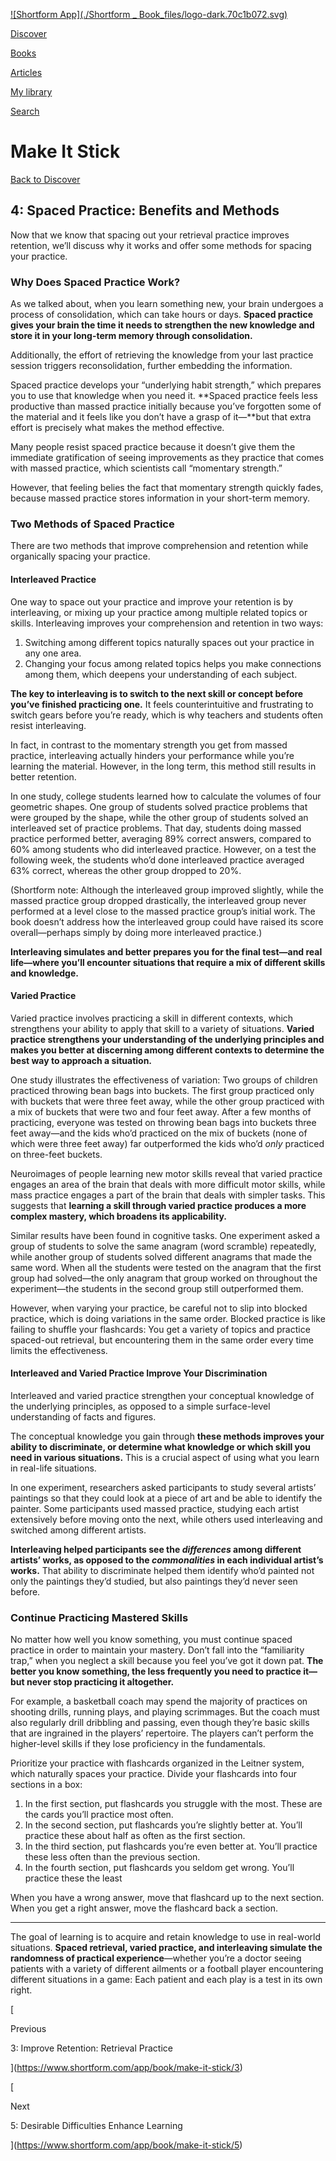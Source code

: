 [![Shortform App](./Shortform _ Book_files/logo-dark.70c1b072.svg)](https://www.shortform.com/app)

[Discover](https://www.shortform.com/app)

[Books](https://www.shortform.com/app/books)

[Articles](https://www.shortform.com/app/articles)

[My library](https://www.shortform.com/app/library)

[Search](https://www.shortform.com/app/search)

# Make It Stick

[Back to Discover](https://www.shortform.com/app)

## 4: Spaced Practice: Benefits and Methods

Now that we know that spacing out your retrieval practice improves retention, we’ll discuss why it works and offer some methods for spacing your practice.

### Why Does Spaced Practice Work?

As we talked about, when you learn something new, your brain undergoes a process of consolidation, which can take hours or days. **Spaced practice gives your brain the time it needs to strengthen the new knowledge and store it in your long-term memory through consolidation.**

Additionally, the effort of retrieving the knowledge from your last practice session triggers reconsolidation, further embedding the information.

Spaced practice develops your “underlying habit strength,” which prepares you to use that knowledge when you need it. **Spaced practice feels less productive than massed practice initially because you’ve forgotten some of the material and it feels like you don’t have a grasp of it—**but that extra effort is precisely what makes the method effective.

Many people resist spaced practice because it doesn’t give them the immediate gratification of seeing improvements as they practice that comes with massed practice, which scientists call “momentary strength.”

However, that feeling belies the fact that momentary strength quickly fades, because massed practice stores information in your short-term memory.

### Two Methods of Spaced Practice

There are two methods that improve comprehension and retention while organically spacing your practice.

#### Interleaved Practice

One way to space out your practice and improve your retention is by interleaving, or mixing up your practice among multiple related topics or skills. Interleaving improves your comprehension and retention in two ways:

1. Switching among different topics naturally spaces out your practice in any one area.
2. Changing your focus among related topics helps you make connections among them, which deepens your understanding of each subject.

**The key to interleaving is to switch to the next skill or concept before you’ve finished practicing one.** It feels counterintuitive and frustrating to switch gears before you’re ready, which is why teachers and students often resist interleaving.

In fact, in contrast to the momentary strength you get from massed practice, interleaving actually hinders your performance while you’re learning the material. However, in the long term, this method still results in better retention.

In one study, college students learned how to calculate the volumes of four geometric shapes. One group of students solved practice problems that were grouped by the shape, while the other group of students solved an interleaved set of practice problems. That day, students doing massed practice performed better, averaging 89% correct answers, compared to 60% among students who did interleaved practice. However, on a test the following week, the students who’d done interleaved practice averaged 63% correct, whereas the other group dropped to 20%.

(Shortform note: Although the interleaved group improved slightly, while the massed practice group dropped drastically, the interleaved group never performed at a level close to the massed practice group’s initial work. The book doesn’t address how the interleaved group could have raised its score overall—perhaps simply by doing more interleaved practice.)

**Interleaving simulates and better prepares you for the final test—and real life—where you’ll encounter situations that require a mix of different skills and knowledge.**

#### Varied Practice

Varied practice involves practicing a skill in different contexts, which strengthens your ability to apply that skill to a variety of situations. **Varied practice strengthens your understanding of the underlying principles and makes you better at discerning among different contexts to determine the best way to approach a situation.**

One study illustrates the effectiveness of variation: Two groups of children practiced throwing bean bags into buckets. The first group practiced only with buckets that were three feet away, while the other group practiced with a mix of buckets that were two and four feet away. After a few months of practicing, everyone was tested on throwing bean bags into buckets three feet away—and the kids who’d practiced on the mix of buckets (none of which were three feet away) far outperformed the kids who’d _only_ practiced on three-feet buckets.

Neuroimages of people learning new motor skills reveal that varied practice engages an area of the brain that deals with more difficult motor skills, while mass practice engages a part of the brain that deals with simpler tasks. This suggests that **learning a skill through varied practice produces a more complex mastery, which broadens its applicability.**

Similar results have been found in cognitive tasks. One experiment asked a group of students to solve the same anagram (word scramble) repeatedly, while another group of students solved different anagrams that made the same word. When all the students were tested on the anagram that the first group had solved—the only anagram that group worked on throughout the experiment—the students in the second group still outperformed them.

However, when varying your practice, be careful not to slip into blocked practice, which is doing variations in the same order. Blocked practice is like failing to shuffle your flashcards: You get a variety of topics and practice spaced-out retrieval, but encountering them in the same order every time limits the effectiveness.

#### Interleaved and Varied Practice Improve Your Discrimination

Interleaved and varied practice strengthen your conceptual knowledge of the underlying principles, as opposed to a simple surface-level understanding of facts and figures.

The conceptual knowledge you gain through **these methods improves your ability to discriminate, or determine what knowledge or which skill you need in various situations.** This is a crucial aspect of using what you learn in real-life situations.

In one experiment, researchers asked participants to study several artists’ paintings so that they could look at a piece of art and be able to identify the painter. Some participants used massed practice, studying each artist extensively before moving onto the next, while others used interleaving and switched among different artists.

**Interleaving helped participants see the _differences_ among different artists’ works, as opposed to the _commonalities_ in each individual artist’s works.** That ability to discriminate helped them identify who’d painted not only the paintings they’d studied, but also paintings they’d never seen before.

### Continue Practicing Mastered Skills

No matter how well you know something, you must continue spaced practice in order to maintain your mastery. Don’t fall into the “familiarity trap,” when you neglect a skill because you feel you’ve got it down pat. **The better you know something, the less frequently you need to practice it—but never stop practicing it altogether.**

For example, a basketball coach may spend the majority of practices on shooting drills, running plays, and playing scrimmages. But the coach must also regularly drill dribbling and passing, even though they’re basic skills that are ingrained in the players’ repertoire. The players can’t perform the higher-level skills if they lose proficiency in the fundamentals.

Prioritize your practice with flashcards organized in the Leitner system, which naturally spaces your practice. Divide your flashcards into four sections in a box:

1. In the first section, put flashcards you struggle with the most. These are the cards you’ll practice most often.
2. In the second section, put flashcards you’re slightly better at. You’ll practice these about half as often as the first section.
3. In the third section, put flashcards you’re even better at. You’ll practice these less often than the previous section.
4. In the fourth section, put flashcards you seldom get wrong. You’ll practice these the least

When you have a wrong answer, move that flashcard up to the next section. When you get a right answer, move the flashcard back a section.

---

The goal of learning is to acquire and retain knowledge to use in real-world situations. **Spaced retrieval, varied practice, and interleaving simulate the randomness of practical experience**—whether you’re a doctor seeing patients with a variety of different ailments or a football player encountering different situations in a game: Each patient and each play is a test in its own right.

[

Previous

3: Improve Retention: Retrieval Practice

](https://www.shortform.com/app/book/make-it-stick/3)

[

Next

5: Desirable Difficulties Enhance Learning

](https://www.shortform.com/app/book/make-it-stick/5)